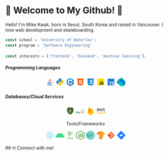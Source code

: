 # 🚀 Welcome to My Github! 🚀

Hello! I'm Mike Kwak, born in Seoul, South Korea and raised in Vancouver. I love web development and skateboarding.

```javascript
const school = 'University of Waterloo';
const program = 'Software Engineering'

const interests = ['frontend', 'backend', 'machine learning'];
```
<p align="center"><h5>Programming Languages</h5></p>  
<p align="center">
  
  <img src="./images/java.svg" width="28" height="28">
  <img src="./images/python.svg" width="28" height="28">
  <img src="./images/c++.svg" width="28" height="28">
  <img src="./images/html.svg" width="28" height="28">
  <img src="./images/css3.svg" width="28" height="28">
  <img src="./images/javascript.svg" width="28" height="28">
  <img src="./images/typescript.svg" width="28" height="28">
  <img src="./images/dart.png" width="28" height="28"><br/>
</p>

<p align="center"><h5>Databases/Cloud Services</h5></p>
<p align="center">
  <img src="./images/mongodb.svg" width="28" height="28">
  <img src="./images/mysql.svg" width="28" height="28">
  <img src="./images/firebase.svg" width="28" height="28">
  <img src="./images/aws.png" width="28" height="28"><br/>
</p>

<p align="center">Tools/Frameworks</p>
<p align="center">
  <img src="./images/react.svg" width="28" height="28">
  <img src="./images/android.svg" width="28" height="28">
  <img src="./images/threejs.png" width="28" height="28">
  <img src="./images/node.png" width="28" height="28">
  <img src="./images/nextjs.png" width="28" height="28">
  <img src="./images/tensorflow.png" width="28" height="28">
  <img src="./images/git.svg" width="28" height="28">
  <img src="./images/jira.svg" width="28" height="28"><br/> 
</p>
## 🤓 Connect with me!
